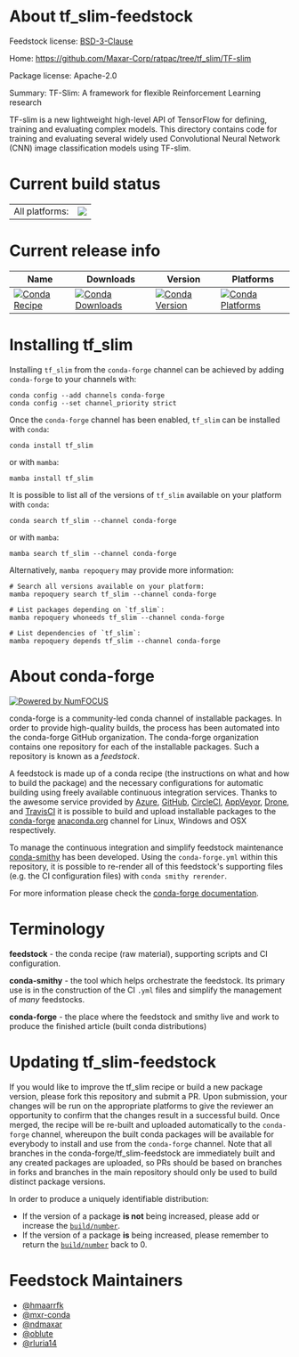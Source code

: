 About tf_slim-feedstock
=======================

Feedstock license: [BSD-3-Clause](https://github.com/conda-forge/tf-slim-feedstock/blob/main/LICENSE.txt)

Home: https://github.com/Maxar-Corp/ratpac/tree/tf_slim/TF-slim

Package license: Apache-2.0

Summary: TF-Slim: A framework for flexible Reinforcement Learning research

TF-slim is a new lightweight high-level API of TensorFlow
for defining, training and evaluating complex models. This
directory contains code for training and evaluating several
widely used Convolutional Neural Network (CNN) image
classification models using TF-slim.


Current build status
====================


<table><tr><td>All platforms:</td>
    <td>
      <a href="https://dev.azure.com/conda-forge/feedstock-builds/_build/latest?definitionId=6999&branchName=main">
        <img src="https://dev.azure.com/conda-forge/feedstock-builds/_apis/build/status/tf-slim-feedstock?branchName=main">
      </a>
    </td>
  </tr>
</table>

Current release info
====================

| Name | Downloads | Version | Platforms |
| --- | --- | --- | --- |
| [![Conda Recipe](https://img.shields.io/badge/recipe-tf_slim-green.svg)](https://anaconda.org/conda-forge/tf_slim) | [![Conda Downloads](https://img.shields.io/conda/dn/conda-forge/tf_slim.svg)](https://anaconda.org/conda-forge/tf_slim) | [![Conda Version](https://img.shields.io/conda/vn/conda-forge/tf_slim.svg)](https://anaconda.org/conda-forge/tf_slim) | [![Conda Platforms](https://img.shields.io/conda/pn/conda-forge/tf_slim.svg)](https://anaconda.org/conda-forge/tf_slim) |

Installing tf_slim
==================

Installing `tf_slim` from the `conda-forge` channel can be achieved by adding `conda-forge` to your channels with:

```
conda config --add channels conda-forge
conda config --set channel_priority strict
```

Once the `conda-forge` channel has been enabled, `tf_slim` can be installed with `conda`:

```
conda install tf_slim
```

or with `mamba`:

```
mamba install tf_slim
```

It is possible to list all of the versions of `tf_slim` available on your platform with `conda`:

```
conda search tf_slim --channel conda-forge
```

or with `mamba`:

```
mamba search tf_slim --channel conda-forge
```

Alternatively, `mamba repoquery` may provide more information:

```
# Search all versions available on your platform:
mamba repoquery search tf_slim --channel conda-forge

# List packages depending on `tf_slim`:
mamba repoquery whoneeds tf_slim --channel conda-forge

# List dependencies of `tf_slim`:
mamba repoquery depends tf_slim --channel conda-forge
```


About conda-forge
=================

[![Powered by
NumFOCUS](https://img.shields.io/badge/powered%20by-NumFOCUS-orange.svg?style=flat&colorA=E1523D&colorB=007D8A)](https://numfocus.org)

conda-forge is a community-led conda channel of installable packages.
In order to provide high-quality builds, the process has been automated into the
conda-forge GitHub organization. The conda-forge organization contains one repository
for each of the installable packages. Such a repository is known as a *feedstock*.

A feedstock is made up of a conda recipe (the instructions on what and how to build
the package) and the necessary configurations for automatic building using freely
available continuous integration services. Thanks to the awesome service provided by
[Azure](https://azure.microsoft.com/en-us/services/devops/), [GitHub](https://github.com/),
[CircleCI](https://circleci.com/), [AppVeyor](https://www.appveyor.com/),
[Drone](https://cloud.drone.io/welcome), and [TravisCI](https://travis-ci.com/)
it is possible to build and upload installable packages to the
[conda-forge](https://anaconda.org/conda-forge) [anaconda.org](https://anaconda.org/)
channel for Linux, Windows and OSX respectively.

To manage the continuous integration and simplify feedstock maintenance
[conda-smithy](https://github.com/conda-forge/conda-smithy) has been developed.
Using the ``conda-forge.yml`` within this repository, it is possible to re-render all of
this feedstock's supporting files (e.g. the CI configuration files) with ``conda smithy rerender``.

For more information please check the [conda-forge documentation](https://conda-forge.org/docs/).

Terminology
===========

**feedstock** - the conda recipe (raw material), supporting scripts and CI configuration.

**conda-smithy** - the tool which helps orchestrate the feedstock.
                   Its primary use is in the construction of the CI ``.yml`` files
                   and simplify the management of *many* feedstocks.

**conda-forge** - the place where the feedstock and smithy live and work to
                  produce the finished article (built conda distributions)


Updating tf_slim-feedstock
==========================

If you would like to improve the tf_slim recipe or build a new
package version, please fork this repository and submit a PR. Upon submission,
your changes will be run on the appropriate platforms to give the reviewer an
opportunity to confirm that the changes result in a successful build. Once
merged, the recipe will be re-built and uploaded automatically to the
`conda-forge` channel, whereupon the built conda packages will be available for
everybody to install and use from the `conda-forge` channel.
Note that all branches in the conda-forge/tf_slim-feedstock are
immediately built and any created packages are uploaded, so PRs should be based
on branches in forks and branches in the main repository should only be used to
build distinct package versions.

In order to produce a uniquely identifiable distribution:
 * If the version of a package **is not** being increased, please add or increase
   the [``build/number``](https://docs.conda.io/projects/conda-build/en/latest/resources/define-metadata.html#build-number-and-string).
 * If the version of a package **is** being increased, please remember to return
   the [``build/number``](https://docs.conda.io/projects/conda-build/en/latest/resources/define-metadata.html#build-number-and-string)
   back to 0.

Feedstock Maintainers
=====================

* [@hmaarrfk](https://github.com/hmaarrfk/)
* [@mxr-conda](https://github.com/mxr-conda/)
* [@ndmaxar](https://github.com/ndmaxar/)
* [@oblute](https://github.com/oblute/)
* [@rluria14](https://github.com/rluria14/)

